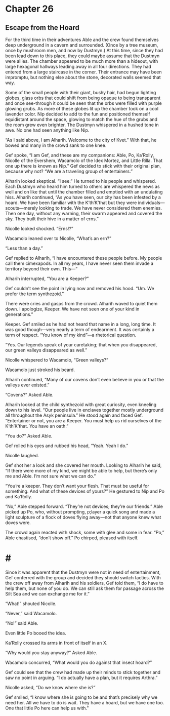 # Chapter 26

## Escape from the Hoard

For the third time in their adventures Able and the crew found themselves deep underground in a cavern and surrounded. (Once by a tree museum, once by mushroom men, and now by Dustmyn.) At this time, since they had been lead down to this place, they could maybe assume that the Dustmyn were allies. The chamber appeared to be much more than a hideout, with large hexagonal hallways leading away in all four directions. They had entered from a large staircase in the corner. Their entrance may have been impromptu, but nothing else about the stone, decorated walls seemed that way.

Some of the small people with their giant, bushy hair, had begun lighting globes, glass orbs that could shift from being opaque to being transparent and once see-through it could be seen that the orbs were filled with purple glowing grubs. As more of these globes lit up the chamber took on a cool lavender color. Nip decided to add to the fun and positioned themself equidistant around the space, glowing to match the hue of the grubs and the room grew even brighter. The Dustmyn whispered in a hushed tone in awe. No one had seen anything like Nip.

“As I said above, I am Alharih. Welcome to the city of Kvet.” With that, he bowed and many in the crowd sank to one knee.

Gef spoke, “I am Gef, and these are my companions: Able, Po, Ka’Rolly, Nicolle of the Evershem, Wacamolo of the Idex Mortez, and Little Rilla. That one up there is known as Nip.”
Gef decided to stick with their original plan, because why not? “We are a traveling group of entertainers.”

Alharih looked skeptical. “I see.” He turned to his people and whispered. Each Dustmyn who heard him turned to others are whispered the news as well and on like that until the chamber filled and emptied with an undulating hiss. Alharih continued, “As you have seen, our city has been infested by a hoard. We have been familiar with the K’th’K’that but they were individuals—scouts—merely looking to trade. We have never considered them enemies. Then one day, without any warning, their swarm appeared and covered the sky. They built their hive in a matter of erns.”

Nicolle looked shocked. “Erns!?”

Wacamolo leaned over to Nicolle, “What’s an ern?”

“Less than a day.”

Gef replied to Alharih, “I have encountered these people before. My people call them cimexapods. In all my years, I have never seen them invade a territory beyond their own. This—“

Alharih interrupted, “You are a Keeper?”

Gef couldn’t see the point in lying now and removed his hood. “Um. We prefer the term synthezoid.”

There were cries and gasps from the crowd. Alharih waved to quiet them down. I apologize, Keeper. We have not seen one of your kind in generations.”

Keeper. Gef smiled as he had not heard that name in a long, long time. It was good though—very nearly a term of endearment. It was certainly a term of respect. “You know of my kind”—a rhetorical question.

“Yes. Our legends speak of your caretaking; that when you disappeared, our green valleys disappeared as well.”

Nicolle whispered to Wacamolo, “Green valleys?”

Wacamolo just stroked his beard.

Alharih continued, “Many of our covens don’t even believe in you or that the valleys ever existed.”

“Covens?” Asked Able.

Alharih looked at the child synthezoid with great curiosity, even kneeling down to his level. “Our people live in enclaves together mostly underground all throughout the Asyk peninsula.” He stood again and faced Gef. “Entertainer or not, you are a Keeper. You must help us rid ourselves of the K’th’K’that. You have an oath.”

“You do?” Asked Able.

Gef rolled his eyes and rubbed his head, “Yeah. Yeah I do.”

Nicolle laughed.

Gef shot her a look and she covered her mouth. Looking to Alharih he said, “If there were more of my kind, we might be able to help, but there’s only me and Able. I’m not sure what we can do.”

“You’re a keeper. They don’t want your flesh. That must be useful for something. And what of these devices of yours?” He gestured to Nip and Po and Ka’Rolly.

“No,” Able stepped forward. “They’re not devices; they’re our friends.” Able picked up Po, who, without prompting, p;layer a quick song and made a light sculpture of a flock of doves flying away—not that anyone knew what doves were.

The crowd again reacted with shock, some with glee and some in fear. “Po,” Able chastised, “don’t show off.” Po chirped, pleased with itself.

# # #

Since it was apparent that the Dustmyn were not in need of entertainment, Gef conferred with the group and decided they should switch tactics. With the crew off away from Alharih and his soldiers, Gef told them, “I do have to help them, but none of you do. We can still ask them for passage across the Silt Sea and we can exchange me for it.”

“What!” shouted Nicolle.

“Never,” said Wacamolo.

“No!” said Able.

Even little Po booed the idea.

Ka’Rolly crossed its arms in front of itself in an X.

“Why would you stay anyway?” Asked Able.

Wacamolo concurred, “What would you do against that insect hoard?”

Gef could see that the crew had made up their minds to stick together and saw no point in arguing. “I do actually have a plan, but it requires Arthra.”

Nicolle asked, “Do we know where she is?”

Gef smiled, “I know where she is going to be and that’s precisely why we need her. All we have to do is wait. They have a hoard, but we have one too. One that little Po here can help us with.”